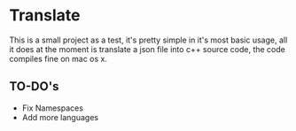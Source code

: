 Translate
===
This is a small project as a test, it's pretty simple in it's most basic usage, all it does at the moment is translate a json file into c++ source code, the code compiles fine on mac os x.

TO-DO's
-
* Fix Namespaces
* Add more languages